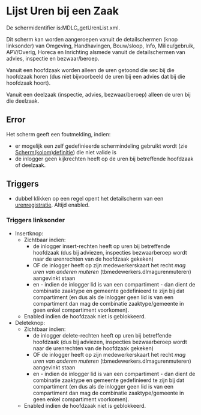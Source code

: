 # Lijst Uren bij een Zaak

De schermidentifier is:MDLC_getUrenList.xml.

Dit scherm kan worden aangeroepen vanuit de detailschermen (knop linksonder) van Omgeving, Handhavingen, Bouw/sloop, Info, Milieu/gebruik, APV/Overig, Horeca en Inrichting alsmede vanuit de detailschermen van advies, inspectie en bezwaar/beroep.

Vanuit een hoofdzaak worden alleen de uren getoond die sec bij die hoofdzaak horen (dus niet bijvoorbeeld de uren bij een advies dat bij die hoofdzaak hoort).

Vanuit een deelzaak (inspectie, advies, bezwaar/beroep) alleen de uren bij die deelzaak.

## Error

Het scherm geeft een foutmelding, indien:

- er mogelijk een zelf gedefinieerde schermindeling gebruikt wordt (zie [Scherm(kolom)definitie](/docs/instellen_inrichten/schermdefinitie/README.md)) die niet valide is
- de inlogger geen kijkrechten heeft op de uren bij betreffende hoofdzaak of deelzaak.

## Triggers

- dubbel klikken op een regel opent het detailscherm van een [urenregistratie](/docs/probleemoplossing/module_overstijgende_schermen/urenregistratie/detailscherm_urenregistratie.md). Altijd enabled.

### Triggers linksonder

- Insertknop:
  - Zichtbaar indien:
    - de inlogger insert-rechten heeft op uren bij betreffende hoofdzaak (dus bij adviezen, inspecties bezwaarberoep wordt naar de urenrechten van de hoofdzaak gekeken)
    - OF de inlogger heeft op zijn medewerkerskaart het recht _mag uren van anderen muteren_ (tbmedewerkers.dlmagurenmuteren) aangevinkt staan
    - en - indien de inlogger lid is van een compartiment - dan dient de combinatie zaaktype en gemeente gedefinieerd te zijn bij dat compartiment (en dus als de inlogger geen lid is van een compartiment dan mag de combinatie zaaktype/gemeente in geen enkel compartiment voorkomen).
  - Enabled indien de hoofdzaak niet is geblokkeerd.
- Deleteknop:
  - Zichtbaar indien:
    - de inlogger delete-rechten heeft op uren bij betreffende hoofdzaak (dus bij adviezen, inspecties bezwaarberoep wordt naar de urenrechten van de hoofdzaak gekeken)
    - OF de inlogger heeft op zijn medewerkerskaart het recht _mag uren van anderen muteren_ (tbmedewerkers.dlmagurenmuteren) aangevinkt staan
    - en - indien de inlogger lid is van een compartiment - dan dient de combinatie zaaktype en gemeente gedefinieerd te zijn bij dat compartiment (en dus als de inlogger geen lid is van een compartiment dan mag de combinatie zaaktype/gemeente in geen enkel compartiment voorkomen).
  - Enabled indien de hoofdzaak niet is geblokkeerd.
